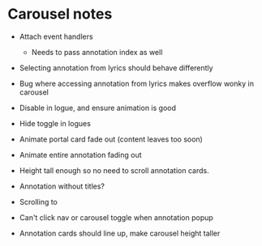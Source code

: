 # Carousel notes

* Attach event handlers
    * Needs to pass annotation index as well

* Selecting annotation from lyrics should behave differently

* Bug where accessing annotation from lyrics makes overflow wonky in carousel

* Disable in logue, and ensure animation is good
* Hide toggle in logues

* Animate portal card fade out (content leaves too soon)
* Animate entire annotation fading out

* Height tall enough so no need to scroll annotation cards.

* Annotation without titles?

* Scrolling to

* Can't click nav or carousel toggle when annotation popup

* Annotation cards should line up, make carousel height taller
